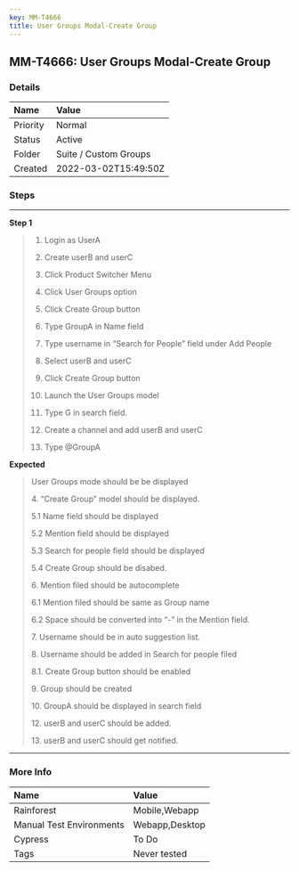 ```yaml
---
key: MM-T4666
title: User Groups Modal-Create Group
---
```


## MM-T4666: User Groups Modal-Create Group

### Details

| Name     | Value                 |
| :------- | :-------------------- |
| Priority | Normal                |
| Status   | Active                |
| Folder   | Suite / Custom Groups |
| Created  | 2022-03-02T15:49:50Z  |

### Steps

<hr/>

**Step 1**

> <article><ol><li><p>Login as UserA</p></li><li><p>Create userB and userC</p></li><li><p>Click Product Switcher Menu </p></li><li><p>Click User Groups option</p></li><li><p>Click Create Group button</p></li><li><p>Type GroupA in Name field</p></li><li><p>Type username in “Search for People” field under Add People</p></li><li><p>Select userB and userC</p></li><li><p>Click Create Group button</p></li><li><p>Launch the User Groups model</p></li><li><p>Type G in search field.</p></li><li><p>Create a channel and add userB and userC </p></li><li><p>Type @GroupA</p></li></ol></article>

**Expected**

> <article><p>User Groups mode should be be displayed</p><p>4. “Create Group” model should be displayed.</p><p>5.1 Name field should be displayed</p><p>5.2 Mention field should be displayed</p><p>5.3 Search for people field should be displayed</p><p>5.4 Create Group should be disabed. </p><p>6. Mention filed should be autocomplete</p><p>6.1 Mention filed should be same as Group name</p><p>6.2 Space should be converted into “-” in the Mention field.</p><p>7. Username should be in auto suggestion list.</p><p>8. Username should be added in Search for people filed</p><p>8.1. Create Group button should be enabled</p><p>9. Group should be created</p><p>10. GroupA should be displayed in search field </p><p>12. userB and userC should be added.</p><p>13. userB and userC should get notified. </p></article>

<hr/>

### More Info

| Name                     | Value          |
| :----------------------- | :------------- |
| Rainforest               | Mobile,Webapp  |
| Manual Test Environments | Webapp,Desktop |
| Cypress                  | To Do          |
| Tags                     | Never tested   |

